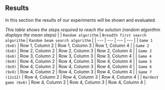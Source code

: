 ## Results

In this section the results of our experiments will be shown and evaluated. 



*This table shows the steps required to reach the solution (random algorithm displays the mean steps)*
|     | `Random algorithm` | `Breadth first search algorithm` | `Random beam search algorithm` |
| --- | --- | --- | --- |
| `Game 1 (6x6)` | Row 1, Column 2 | Row 1, Column 3 | Row 1, Column 4 |
| `Game 2 (6x6)` | Row 2, Column 2 | Row 2, Column 3 | Row 2, Column 4 |
| `Game 3 (6x6)` | Row 3, Column 2 | Row 3, Column 3 | Row 3, Column 4 |
| `Game 4 (9x9)` | Row 4, Column 2 | Row 4, Column 3 | Row 4, Column 4 |
| `Game 5 (9x9)` | Row 4, Column 2 | Row 4, Column 3 | Row 4, Column 4 |
| `Game 6 (9x9)` | Row 4, Column 2 | Row 4, Column 3 | Row 4, Column 4 |
| `Game 7 (12x12)` | Row 4, Column 2 | Row 4, Column 3 | Row 4, Column 4 |
| `Hardest game (6x6)` | Row 4, Column 2 | Row 4, Column 3 | Row 4, Column 4 |
